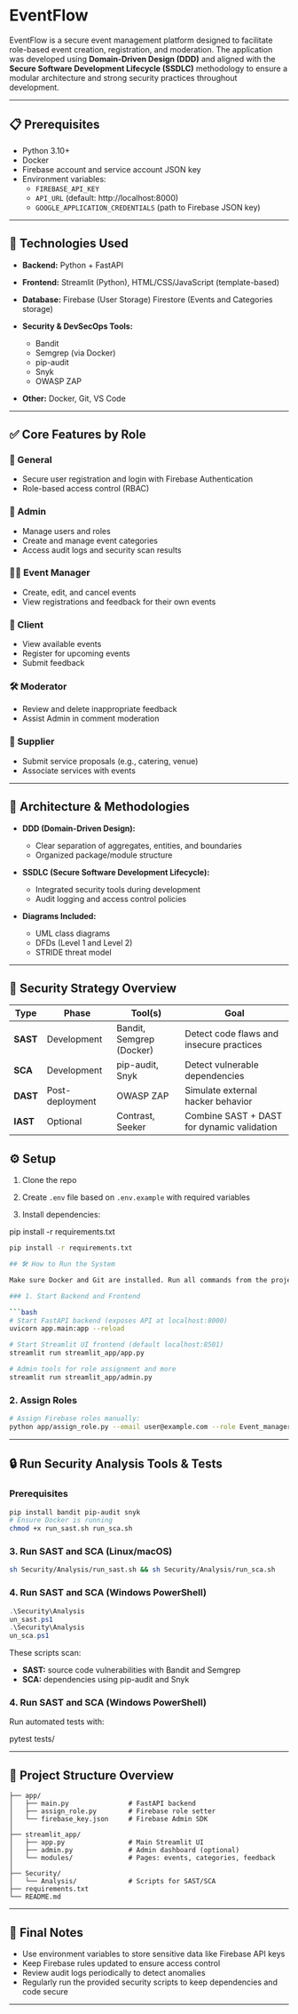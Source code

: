 # EventFlow

EventFlow is a secure event management platform designed to facilitate role-based event creation, registration, and moderation. The application was developed using **Domain-Driven Design (DDD)** and aligned with the **Secure Software Development Lifecycle (SSDLC)** methodology to ensure a modular architecture and strong security practices throughout development.

---

## 📋 Prerequisites

- Python 3.10+
- Docker
- Firebase account and service account JSON key
- Environment variables:
  - `FIREBASE_API_KEY`
  - `API_URL` (default: http://localhost:8000)
  - `GOOGLE_APPLICATION_CREDENTIALS` (path to Firebase JSON key)

---

## 🚀 Technologies Used

* **Backend:** Python + FastAPI
* **Frontend:** Streamlit (Python), HTML/CSS/JavaScript (template-based)
* **Database:** Firebase (User Storage) Firestore (Events and Categories storage)
* **Security & DevSecOps Tools:**

  * Bandit
  * Semgrep (via Docker)
  * pip-audit
  * Snyk
  * OWASP ZAP
* **Other:** Docker, Git, VS Code

---

## ✅ Core Features by Role

### 🔐 General

* Secure user registration and login with Firebase Authentication
* Role-based access control (RBAC)

### 👤 Admin

* Manage users and roles
* Create and manage event categories
* Access audit logs and security scan results

### 🧑‍💼 Event Manager

* Create, edit, and cancel events
* View registrations and feedback for their own events

### 👥 Client

* View available events
* Register for upcoming events
* Submit feedback

### 🛠️ Moderator

* Review and delete inappropriate feedback
* Assist Admin in comment moderation

### 🏢 Supplier

* Submit service proposals (e.g., catering, venue)
* Associate services with events

---

## 🧱 Architecture & Methodologies

* **DDD (Domain-Driven Design):**

  * Clear separation of aggregates, entities, and boundaries
  * Organized package/module structure

* **SSDLC (Secure Software Development Lifecycle):**

  * Integrated security tools during development
  * Audit logging and access control policies

* **Diagrams Included:**

  * UML class diagrams
  * DFDs (Level 1 and Level 2)
  * STRIDE threat model

---

## 🔐 Security Strategy Overview

| Type     | Phase           | Tool(s)                  | Goal                                       |
| -------- | --------------- | ------------------------ | ------------------------------------------ |
| **SAST** | Development     | Bandit, Semgrep (Docker) | Detect code flaws and insecure practices   |
| **SCA**  | Development     | pip-audit, Snyk          | Detect vulnerable dependencies             |
| **DAST** | Post-deployment | OWASP ZAP                | Simulate external hacker behavior          |
| **IAST** | Optional        | Contrast, Seeker         | Combine SAST + DAST for dynamic validation |

## ⚙️ Setup

1. Clone the repo

2. Create `.env` file based on `.env.example` with required variables

3. Install dependencies:

pip install -r requirements.txt

```bash
pip install -r requirements.txt

## 🛠️ How to Run the System

Make sure Docker and Git are installed. Run all commands from the project root.

### 1. Start Backend and Frontend

```bash
# Start FastAPI backend (exposes API at localhost:8000)
uvicorn app.main:app --reload

# Start Streamlit UI frontend (default localhost:8501)
streamlit run streamlit_app/app.py

# Admin tools for role assignment and more
streamlit run streamlit_app/admin.py
```

### 2. Assign Roles

```bash
# Assign Firebase roles manually:
python app/assign_role.py --email user@example.com --role Event_manager
```

---

## 🔒 Run Security Analysis Tools & Tests

### Prerequisites

```bash
pip install bandit pip-audit snyk
# Ensure Docker is running
chmod +x run_sast.sh run_sca.sh
```

### 3. Run SAST and SCA (Linux/macOS)

```bash
sh Security/Analysis/run_sast.sh && sh Security/Analysis/run_sca.sh
```

### 4. Run SAST and SCA (Windows PowerShell)

```powershell
.\Security\Analysis
un_sast.ps1
.\Security\Analysis
un_sca.ps1
```

These scripts scan:

* **SAST:** source code vulnerabilities with Bandit and Semgrep
* **SCA:** dependencies using pip-audit and Snyk

### 4. Run SAST and SCA (Windows PowerShell)

Run automated tests with:

pytest tests/

---

## 📁 Project Structure Overview

```
├── app/
│   ├── main.py               # FastAPI backend
│   ├── assign_role.py        # Firebase role setter
│   └── firebase_key.json     # Firebase Admin SDK
│
├── streamlit_app/
│   ├── app.py                # Main Streamlit UI
│   ├── admin.py              # Admin dashboard (optional)
│   └── modules/              # Pages: events, categories, feedback
│
├── Security/
│   └── Analysis/             # Scripts for SAST/SCA
├── requirements.txt
└── README.md
```

---

## 📌 Final Notes

* Use environment variables to store sensitive data like Firebase API keys
* Keep Firebase rules updated to ensure access control
* Review audit logs periodically to detect anomalies
* Regularly run the provided security scripts to keep dependencies and code secure

---

